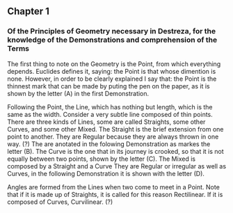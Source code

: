 ## Chapter 1
### Of the Principles of Geometry necessary in Destreza, for the knowledge of the Demonstrations and comprehension of the Terms

The first thing to note on the Geometry is the Point, from which everything depends.
Euclides defines it, saying: the Point is that whose dimention is none. 
However, in order to be clearly explained I say that: the Point is the thinnest mark that can be made by puting the pen on the paper, as it is shown by the letter (A) in the first Demonstration.

Following the Point, the Line, which has nothing but length, which is the same as the width. 
Consider a very subtle line composed of thin points.
There are three kinds of Lines, some are called Straights, some other Curves, and some other Mixed.
The Straight is the brief extension from one point to another.
They are Regular because they are always thrown in one way. (?)
The are anotated in the folowing Demonstration as markes the letter (B).
The Curve is the one that in its journey is crooked, so that it is not equally between two points, shown by the letter (C).
The Mixed is composed by a Straight and a Curve
They are Regular or irregular as well as Curves, in the following Demonstration it is shown with the letter (D).

Angles are formed from the Lines when two come to meet in a Point.
Note that if it is made up of Straights, it is called for this reason Rectilinear.
If it is composed of Curves, Curvilinear. (?)
